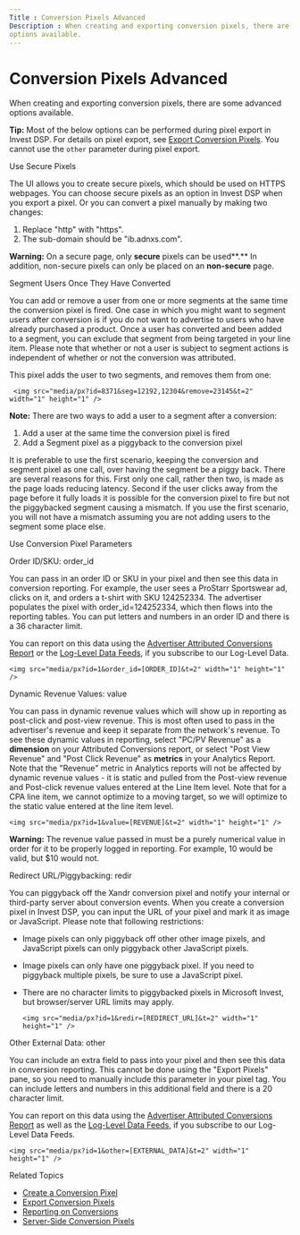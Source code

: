 ```yaml
---
Title : Conversion Pixels Advanced
Description : When creating and exporting conversion pixels, there are some advanced
options available.
---
```



# Conversion Pixels Advanced



When creating and exporting conversion pixels, there are some advanced
options available.



<b>Tip:</b> Most of the below options can be
performed during pixel export in Invest DSP. For
details on pixel export, see
<a href="export-conversion-pixels.md" class="xref">Export Conversion
Pixels</a>. You cannot use the `other` parameter during pixel export.



Use Secure Pixels

The UI allows you to create secure pixels, which
should be used on HTTPS webpages. You can choose secure pixels as an
option in Invest DSP when you export a pixel. Or
you can convert a pixel manually by making two changes:

1.  Replace "http" with "https".
2.  The sub-domain should be "ib.adnxs.com".



<b>Warning:</b> On a secure page, only
**secure** pixels can be used**.** In addition, non-secure pixels can
only be placed on an
**non-secure** page.



Segment Users Once They Have Converted

You can add or remove a user from one or more segments at the same time
the conversion pixel is fired. One case in which you might want to
segment users after conversion is if you do not want to advertise to
users who have already purchased a product. Once a user has converted
and been added to a segment, you can exclude that segment from being
targeted in your line item. Please note that
whether or not a user is subject to segment actions is independent of
whether or not the conversion was attributed.

This pixel adds the user to two segments, and removes them from one:

``` pre
 <img src="media/px?id=8371&seg=12192,12304&remove=23145&t=2" width="1" height="1" /> 
```



<b>Note:</b> There are two ways to add a user
to a segment after a conversion:

1.  Add a user at the same time the conversion pixel is fired
2.  Add a Segment pixel as a piggyback to the conversion pixel

It is preferable to use the first scenario, keeping the conversion and
segment pixel as one call, over having the segment be a piggy back.
There are several reasons for this. First only one call, rather then
two, is made as the page loads reducing latency. Second if the user
clicks away from the page before it fully loads it is possible for the
conversion pixel to fire but not the piggybacked segment causing a
mismatch. If you use the first scenario, you will not have a mismatch
assuming you are not adding users to the segment some place else.



Use Conversion Pixel Parameters

Order ID/SKU: order_id

You can pass in an order ID or SKU in your pixel and then see this data
in conversion reporting. For example, the user sees a ProStarr
Sportswear ad, clicks on it, and orders a t-shirt with SKU 124252334.
The advertiser populates the pixel with order_id=124252334, which then
flows into the reporting tables. You can put letters and numbers in an
order ID and there is a 36 character limit.

You can report on this data using the
<a href="advertiser-attributed-conversions-report.md"
class="xref">Advertiser Attributed Conversions Report</a> or the <a
href="log-level-data/log-level-data-feeds.md"
class="xref" target="_blank">Log-Level Data Feeds</a>, if you subscribe
to our Log-Level Data.

``` pre
<img src="media/px?id=1&order_id=[ORDER_ID]&t=2" width="1" height="1" /> 
```

Dynamic Revenue Values: value

You can pass in dynamic revenue values which will show up in reporting
as post-click and post-view revenue. This is most often used to pass in
the advertiser's revenue and keep it separate from the network's
revenue. To see these dynamic values in reporting, select "PC/PV
Revenue" as a **dimension** on your Attributed Conversions report, or
select "Post View Revenue" and "Post Click Revenue" as **metrics** in
your Analytics Report. Note that the "Revenue" metric in Analytics
reports will not be affected by dynamic revenue values - it is static
and pulled from the Post-view revenue and Post-click revenue values
entered at the Line Item level. Note that for a CPA
line item, we cannot optimize to a moving
target, so we will optimize to the static value entered at the line item
level.

``` pre
<img src="media/px?id=1&value=[REVENUE]&t=2" width="1" height="1" /> 
```



<b>Warning:</b> The revenue value passed in
must be a purely numerical value in order for it to be properly logged
in reporting. For example, 10 would be valid, but $10 would not.



Redirect URL/Piggybacking: redir

You can piggyback off the Xandr conversion pixel
and notify your internal or third-party server about conversion events.
When you create a conversion pixel in Invest
DSP, you can input the URL of your pixel and mark it as image or
JavaScript. Please note that following restrictions:

- Image pixels can only piggyback off other other image pixels, and
  JavaScript pixels can only piggyback other JavaScript pixels.

- Image pixels can only have one piggyback pixel. If you need to
  piggyback multiple pixels, be sure to use a JavaScript pixel.

- There are no character limits to piggybacked pixels in
  Microsoft Invest, but browser/server URL limits
  may apply.

  ``` pre
  <img src="media/px?id=1&redir=[REDIRECT_URL]&t=2" width="1" height="1" /> 
  ```

Other External Data: other

You can include an extra field to pass into your pixel and then see this
data in conversion reporting. This cannot be done using the "Export
Pixels" pane, so you need to manually include this parameter in your
pixel tag. You can include letters and numbers in this additional field
and there is a 20 character limit.

You can report on this data using the
<a href="advertiser-attributed-conversions-report.md"
class="xref">Advertiser Attributed Conversions Report</a> as well as the
<a
href="log-level-data/log-level-data-feeds.md"
class="xref" target="_blank">Log-Level Data Feeds</a>, if you subscribe
to our Log-Level Data Feeds.

``` pre
<img src="media/px?id=1&other=[EXTERNAL_DATA]&t=2" width="1" height="1" /> 
```

Related Topics

- <a href="create-a-conversion-pixel.md" class="xref">Create a
  Conversion Pixel</a>
- <a href="export-conversion-pixels.md" class="xref">Export Conversion
  Pixels</a>
- <a href="reporting-on-conversions.md" class="xref">Reporting on
  Conversions</a>
- <a href="server-side-conversion-pixels.md" class="xref">Server-Side
  Conversion Pixels</a>




